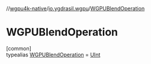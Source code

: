 //[wgpu4k-native](../../../index.md)/[io.ygdrasil.wgpu](../index.md)/[WGPUBlendOperation](index.md)

# WGPUBlendOperation

[common]\
typealias [WGPUBlendOperation](index.md) = [UInt](https://kotlinlang.org/api/core/kotlin-stdlib/kotlin/-u-int/index.html)